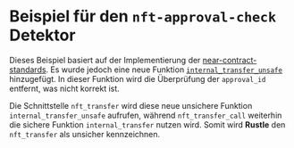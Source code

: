 
# Beispiel für den `nft-approval-check` Detektor

Dieses Beispiel basiert auf der Implementierung der [near-contract-standards](https://github.com/near/near-sdk-rs/blob/63ba6ecc9439ec1c319c1094d581653698229473/near-contract-standards/src/non_fungible_token/core/core_impl.rs). Es wurde jedoch eine neue Funktion [`internal_transfer_unsafe`](src/lib.rs#L256) hinzugefügt. In dieser Funktion wird die Überprüfung der `approval_id` entfernt, was nicht korrekt ist.

Die Schnittstelle `nft_transfer` wird diese neue unsichere Funktion `internal_transfer_unsafe` aufrufen, während `nft_transfer_call` weiterhin die sichere Funktion `internal_transfer` nutzen wird. Somit wird **Rustle** den `nft_transfer` als unsicher kennzeichnen.
